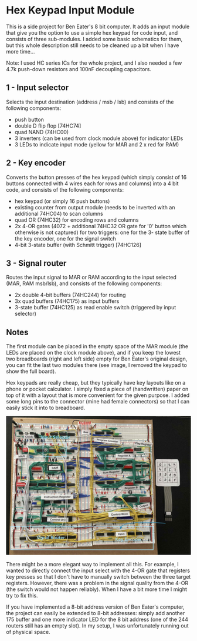 # Hex Keypad Input Module

This is a side project for Ben Eater's 8 bit computer. It adds an input module that give you the option to use a simple hex keypad for code input, and consists of three sub-modules. I added some basic schematics for them, but this whole description still needs to be cleaned up a bit when I have more time...

Note: I used HC series ICs for the whole project, and I also needed a few 4.7k push-down resistors and 100nF decoupling capacitors.

## 1 - Input selector 
Selects the input destination (address / msb / lsb) and consists of the following components:
- push button
- double D flip flop [74HC74]
- quad NAND (74HC00) 
- 3 inverters (can be used from clock module above) for indicator LEDs
- 3 LEDs to indicate input mode (yellow for MAR and 2 x red for RAM)

## 2 - Key encoder
Converts the button presses of the hex keypad (which simply consist of 16 buttons connected with 4 wires each for rows and columns) into a 4 bit code, and consists of the following components:
- hex keypad (or simply 16 push buttons)
- existing counter from output module (needs to be inverted with an additional 74HC04) to scan columns
- quad OR (74HC32) for encoding rows and columns
- 2x 4-OR gates (4072 + additional 74HC32 OR gate for '0' button which otherwise is not captured) for two triggers: one for the 3- state buffer of the key encoder, one for the signal switch  
- 4-bit 3-state buffer (with Schmitt trigger) [74HC126]

## 3 - Signal router
Routes the input signal to MAR or RAM according to the input selected (MAR, RAM msb/lsb), and consists of the following components: 
- 2x double 4-bit buffers (74HC244) for routing
- 3x quad buffers (74HC175) as input buffers
- 3-state buffer (74HC125) as read enable switch (triggered by input selector)


## Notes

The first module can be placed in the empty space of the MAR module (the LEDs are placed on the clock module above), and if you keep the lowest two breadboards (right and left side) empty for Ben Eater's original design, you can fit the last two modules there (see image, I removed the keypad to show the full board).

Hex keypads are really cheap, but they typically have key layouts like on a phone or pocket calculator. I simply fixed a piece of (handwritten) paper on top of it with a layout that is more convenient for the given purpose. I added some long pins to the connector (mine had female connectors) so that I can easily stick it into to breadboard.  

![alt text](IMG_3048.jpg)


There might be a more elegant way to implement all this. For example, I wanted to directly connect the input select with the 4-OR gate that registers key presses so that I don't have to manually switch between the three target registers. However, there was a problem in the signal quality from the 4-OR (the switch would not happen reliably). When I have a bit more time I might try to fix this.

If you have implemented a 8-bit address version of Ben Eater's computer, the project can easily be extended to 8-bit addresses: simply add another 175 buffer and one more indicator LED for the 8 bit address (one of the 244 routers still has an empty slot). In my setup, I was unfortunately running out of physical space. 
